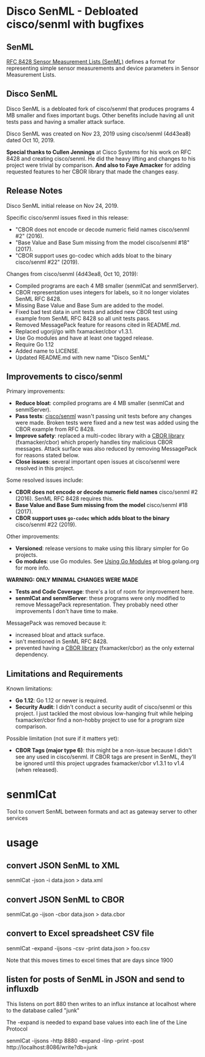 # Disco SenML - Debloated cisco/senml with bugfixes

## SenML
[RFC 8428 Sensor Measurement Lists (SenML)](https://tools.ietf.org/html/rfc8428) defines a format for representing simple sensor measurements and device parameters in Sensor Measurement Lists.  

## Disco SenML
Disco SenML is a debloated fork of cisco/senml that produces programs 4 MB smaller and fixes important bugs. Other benefits include having all unit tests pass and having a smaller attack surface.  

Disco SenML was created on Nov 23, 2019 using cisco/senml (4d43ea8) dated Oct 10, 2019.

__Special thanks to Cullen Jennings__ at Cisco Systems for his work on RFC 8428 and creating cisco/senml. He did the heavy lifting and changes to his project were trivial by comparison. __And also to Faye Amacker__ for adding requested features to her CBOR library that made the changes easy.

## Release Notes
Disco SenML initial release on Nov 24, 2019.

Specific cisco/senml issues fixed in this release:
* "CBOR does not encode or decode numeric field names cisco/senml #2" (2016). 
* "Base Value and Base Sum missing from the model cisco/senml #18" (2017).
* "CBOR support uses go-codec which adds bloat to the binary cisco/senml #22" (2019).

Changes from cisco/senml (4d43ea8, Oct 10, 2019):
* Compiled programs are each 4 MB smaller (senmlCat and senmlServer).
* CBOR representation uses integers for labels, so it no longer violates SenML RFC 8428.
* Missing Base Value and Base Sum are added to the model.
* Fixed bad test data in unit tests and added new CBOR test using example from
  SenML RFC 8428 so all unit tests pass.
* Removed MessagePack feature for reasons cited in README.md.
* Replaced ugorji/go with fxamacker/cbor v1.3.1.
* Use Go modules and have at least one tagged release.
* Require Go 1.12
* Added name to LICENSE.
* Updated README.md with new name "Disco SenML"

## Improvements to cisco/senml
Primary improvements:
* __Reduce bloat__: compiled programs are 4 MB smaller (senmlCat and senmlServer).
* __Pass tests__:  [cisco/senml](https://github.com/cisco/senml) wasn't passing unit tests before any changes were made. Broken tests were fixed and a new test was added using the CBOR example from RFC 8428.
* __Improve safety__:  replaced a multi-codec library with a [CBOR library](https://github.com/fxamacker/cbor) (fxamacker/cbor) which properly handles tiny malicious CBOR messages.  Attack surface was also reduced by removing MessagePack for reasons stated below.
* __Close issues__: several important open issues at cisco/senml were resolved in this project.

Some resolved issues include:
* __CBOR does not encode or decode numeric field names__ cisco/senml #2 (2016).  SenML RFC 8428 requires this.
* __Base Value and Base Sum missing from the model__ cisco/senml #18 (2017).
* __CBOR support uses `go-codec` which adds bloat to the binary__ cisco/senml #22 (2019).

Other improvements:
* __Versioned__:  release versions to make using this library simpler for Go projects.
* __Go modules__: use Go modules. See [Using Go Modules](https://blog.golang.org/using-go-modules) at blog.golang.org for more info.

__WARNING: ONLY MINIMAL CHANGES WERE MADE__
* __Tests and Code Coverage__:  there's a lot of room for improvement here.
* __senmlCat and senmlServer__: these programs were only modified to remove MessagePack representation. They probably need other improvements I don't have time to make.

MessagePack was removed because it:
* increased bloat and attack surface.
* isn't mentioned in SenML RFC 8428.
* prevented having a [CBOR library](https://github.com/fxamacker/cbor) (fxamacker/cbor) as the only external dependency.

## Limitations and Requirements
Known limitations:
* __Go 1.12__: Go 1.12 or newer is required.
* __Security Audit__: I didn't conduct a security audit of cisco/senml or this project.  I just tackled the most obvious low-hanging fruit while helping fxamacker/cbor find a non-hobby project to use for a program size comparison.

Possible limitation (not sure if it matters yet):
* __CBOR Tags (major type 6)__:  this might be a non-issue because I didn't see any used in cisco/senml.  If CBOR tags are present in SenML, they'll be ignored until this project upgrades fxamacker/cbor v1.3.1 to v1.4 (when released).

# senmlCat
Tool to convert SenML between formats and act as gateway server to other services

# usage

## convert JSON SenML to XML 
senmlCat -json -i data.json > data.xml

## convert JSON SenML to CBOR
senmlCat.go -ijson -cbor data.json > data.cbor 

## convert to Excel spreadsheet CSV file
senmlCat -expand -ijsons -csv -print data.json > foo.csv

Note that this moves times to excel times that are days since 1900

## listen for posts of SenML in JSON and send to influxdb

This listens on port 880 then writes to an influx instance at localhost where to
the database called "junk"

The -expand is needed to expand base values into each line of the Line Protocol

senmlCat -ijsons -http 8880 -expand -linp -print -post http://localhost:8086/write?db=junk


